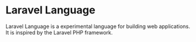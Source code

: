 # Laravel Language
Laravel Language is a experimental language for building web applications. It is inspired by the Laravel PHP framework.

